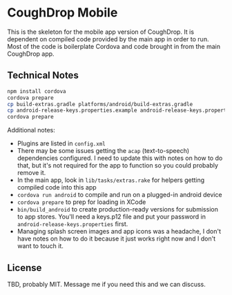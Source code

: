 # CoughDrop Mobile

This is the skeleton for the mobile app version of CoughDrop. It is dependent on compiled
code provided by the main app in order to run. Most of the code is boilerplate 
Cordova and code brought in from the main CoughDrop app.

## Technical Notes

```bash
npm install cordova
cordova prepare
cp build-extras.gradle platforms/android/build-extras.gradle
cp android-release-keys.properties.example android-release-keys.properties
cordova prepare
```

Additional notes:

- Plugins are listed in `config.xml`
- There may be some issues getting the `acap` (text-to-speech) dependencies configured. I
  need to update this with notes on how to do that, but it's not required for the app
  to function so you could probably remove it.
- In the main app, look in `lib/tasks/extras.rake` for helpers getting compiled code into this app
- `cordova run android` to compile and run on a plugged-in android device
- `cordova prepare` to prep for loading in XCode
- `bin/build_android` to create production-ready versions for submission to app stores. You'll need
  a keys.p12 file and put your password in `android-release-keys.properties` first.
- Managing splash screen images and app icons was a headache, I don't have notes on how
  to do it because it just works right now and I don't want to touch it.

## License

TBD, probably MIT. Message me if you need this and we can discuss.